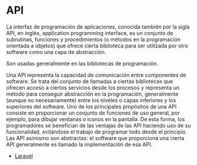 # API

La interfaz de programación de aplicaciones, conocida también por la sigla API, en inglés, application programming interface,​ es un conjunto de subrutinas, funciones y procedimientos (o métodos en la programación orientada a objetos) que ofrece cierta biblioteca para ser utilizada por otro software como una capa de abstracción.

Son usadas generalmente en las bibliotecas de programación.

Una API representa la capacidad de comunicación entre componentes de software. Se trata del conjunto de llamadas a ciertas bibliotecas que ofrecen acceso a ciertos servicios desde los procesos y representa un método para conseguir abstracción en la programación, generalmente (aunque no necesariamente) entre los niveles o capas inferiores y los superiores del software. Uno de los principales propósitos de una API consiste en proporcionar un conjunto de funciones de uso general, por ejemplo, para dibujar ventanas o iconos en la pantalla. De esta forma, los programadores se benefician de las ventajas de las API haciendo uso de su funcionalidad, evitándose el trabajo de programar todo desde el principio. Las API asimismo son abstractas: el software que proporciona una cierta API generalmente es llamado la implementación de esa API.

* [Laravel](./api/laravel/index)